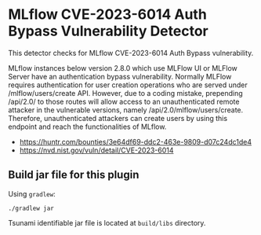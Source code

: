 # MLflow CVE-2023-6014 Auth Bypass Vulnerability Detector

This detector checks for MLflow CVE-2023-6014 Auth Bypass vulnerability.

MLflow instances below version 2.8.0 which use MLFlow UI or MLFlow Server have an authentication bypass vulnerability. Normally MLFlow requires authentication for user creation operations who are served under /mlflow/users/create API. However, due to a coding mistake, prepending /api/2.0/ to those routes will allow access to an unauthenticated remote attacker in the vulnerable versions, namely /api/2.0/mlflow/users/create. Therefore, unauthenticated attackers can create users by using this endpoint and reach the functionalities of MLflow.

- https://huntr.com/bounties/3e64df69-ddc2-463e-9809-d07c24dc1de4
- https://nvd.nist.gov/vuln/detail/CVE-2023-6014

## Build jar file for this plugin

Using `gradlew`:

```shell
./gradlew jar
```

Tsunami identifiable jar file is located at `build/libs` directory.
